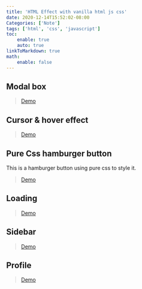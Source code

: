 ```yaml
---
title: 'HTML Effect with vanilla html js css'
date: 2020-12-14T15:52:02-08:00
Categories: ['Note']
tags: ['html', 'css', 'javascript']
toc:
    enable: true
    auto: true
linkToMarkdown: true
math:
    enable: false
---
```


## Modal box

> [Demo](/html/htmlEffect/modal.html)

## Cursor & hover effect

> [Demo](/html/htmlEffect/cursorHover.html)

## Pure Css hamburger button

This is a hamburger button using pure css to style it.

> [Demo](/html/htmlEffect/hamburgerBtnManu.html)

## Loading

> [Demo](/html/htmlEffect/loading.html)

## Sidebar

> [Demo](/html/htmlEffect/sidebar.html)

## Profile

> [Demo](/html/htmlEffect/profile.html)
